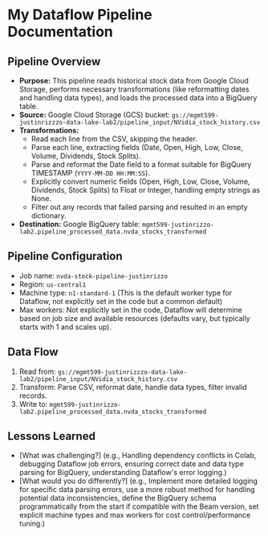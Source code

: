 # My Dataflow Pipeline Documentation

## Pipeline Overview
- **Purpose:** This pipeline reads historical stock data from Google Cloud Storage, performs necessary transformations (like reformatting dates and handling data types), and loads the processed data into a BigQuery table.
- **Source:** Google Cloud Storage (GCS) bucket: `gs://mgmt599-justinrizzzo-data-lake-lab2/pipeline_input/NVidia_stock_history.csv`
- **Transformations:**
    - Read each line from the CSV, skipping the header.
    - Parse each line, extracting fields (Date, Open, High, Low, Close, Volume, Dividends, Stock Splits).
    - Parse and reformat the Date field to a format suitable for BigQuery TIMESTAMP (`YYYY-MM-DD HH:MM:SS`).
    - Explicitly convert numeric fields (Open, High, Low, Close, Volume, Dividends, Stock Splits) to Float or Integer, handling empty strings as None.
    - Filter out any records that failed parsing and resulted in an empty dictionary.
- **Destination:** Google BigQuery table: `mgmt599-justinrizzo-lab2.pipeline_processed_data.nvda_stocks_transformed`

## Pipeline Configuration
- Job name: `nvda-stock-pipeline-justinrizzo`
- Region: `us-central1`
- Machine type: `n1-standard-1` (This is the default worker type for Dataflow, not explicitly set in the code but a common default)
- Max workers: Not explicitly set in the code, Dataflow will determine based on job size and available resources (defaults vary, but typically starts with 1 and scales up).

## Data Flow
1. Read from: `gs://mgmt599-justinrizzzo-data-lake-lab2/pipeline_input/NVidia_stock_history.csv`
2. Transform: Parse CSV, reformat date, handle data types, filter invalid records.
3. Write to: `mgmt599-justinrizzo-lab2.pipeline_processed_data.nvda_stocks_transformed`

## Lessons Learned
- [What was challenging?] (e.g., Handling dependency conflicts in Colab, debugging Dataflow job errors, ensuring correct date and data type parsing for BigQuery, understanding Dataflow's error logging.)
- [What would you do differently?] (e.g., Implement more detailed logging for specific data parsing errors, use a more robust method for handling potential data inconsistencies, define the BigQuery schema programmatically from the start if compatible with the Beam version, set explicit machine types and max workers for cost control/performance tuning.)
